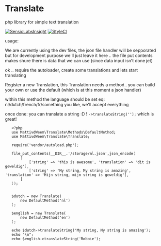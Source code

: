 # Translate
php library for simple text translation

[![SensioLabsInsight](https://insight.sensiolabs.com/projects/e3c879ee-a463-49f7-b041-bd5adeac93db/big.png)](https://insight.sensiolabs.com/projects/e3c879ee-a463-49f7-b041-bd5adeac93db)
[![StyleCI](https://styleci.io/repos/36128977/shield)](https://styleci.io/repos/36128977)

usage:

We are currently using the dev files, the json file handler will be sepporated but for development purpose we'll just leave it here
.. the file put contents makes shure there is data that we can use (since data input isn't done jet)

ok .. require the autoloader, create some translations and lets start translating

Register a new Translation, this Translation needs a method.. you can build your own or use the default (which is at this moment a json handler)

within this method the language should be set   eq: nl/dutch/french/fr/something you like, we'll accept everything

once done: you can translate a string :D !  ` ->translateString(''); ` which is great! 


       <?php
       use MattivdWeem\Translate\Methods\DefaultMethod;
       use MattivdWeem\Translate\Translate;
       
       require('vendor/autoload.php');
       
       file_put_contents(__DIR__.'/storage/nl.json',json_encode(
           [
               ['string' => 'this is awesome', 'translation' => 'dit is geweldig'],
               ['string' => 'My string, My string is amazing', 'translation' => 'Mijn string, mijn string is geweldig'],
           ]
       ));
       
       
       $dutch = new Translate(
           new DefaultMethod('nl')
       );
       
       $english = new Translate(
           new DefaultMethod('en')
       );
       
       echo $dutch->translateString('My string, My string is amazing');
       echo "\n";
       echo $english->translateString('Robbie');
       
       
   





